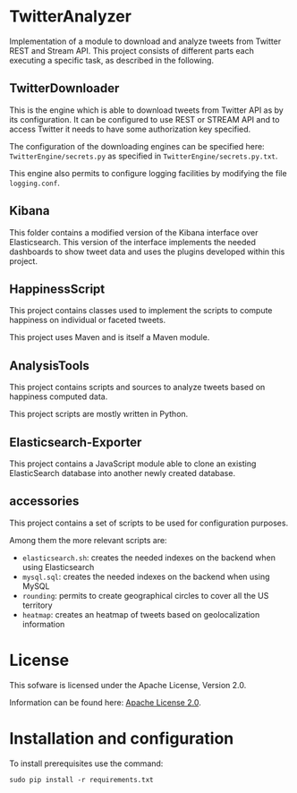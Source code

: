 TwitterAnalyzer
===============

Implementation of a module to download and analyze tweets from Twitter REST and Stream API.
This project consists of different parts each executing a specific task, as described in the following.

TwitterDownloader
----------------

This is the engine which is able to download tweets from Twitter API as by its configuration.
It can be configured to use REST or STREAM API and to access Twitter it needs to have some authorization key specified.

The configuration of the downloading engines can be specified here: ``TwitterEngine/secrets.py`` as specified in ``TwitterEngine/secrets.py.txt``.

This engine also permits to configure logging facilities by modifying the file ``logging.conf``.

Kibana
------

This folder contains a modified version of the Kibana interface over Elasticsearch.
This version of the interface implements the needed dashboards to show tweet data and uses the plugins developed within this project.

HappinessScript
---------------

This project contains classes used to implement the scripts to compute happiness on individual or faceted tweets.

This project uses Maven and is itself a Maven module.

AnalysisTools
-------------

This project contains scripts and sources to analyze tweets based on happiness computed data.

This project scripts are mostly written in Python.

Elasticsearch-Exporter
----------------------

This project contains a JavaScript module able to clone an existing ElasticSearch database into another newly created database.

accessories
-----------

This project contains a set of scripts to be used for configuration purposes.

Among them the more relevant scripts are:

 * ``elasticsearch.sh``: creates the needed indexes on the backend when using Elasticsearch
 * ``mysql.sql``: creates the needed indexes on the backend when using MySQL
 * ``rounding``: permits to create geographical circles to cover all the US territory
 * ``heatmap``: creates an heatmap of tweets based on geolocalization information

License
=======

This sofware is licensed under the Apache License, Version 2.0.

Information can be found here:
 [Apache License 2.0](http://www.apache.org/licenses/LICENSE-2.0).


Installation and configuration
==============================

To install prerequisites use the command:
```
sudo pip install -r requirements.txt
```
